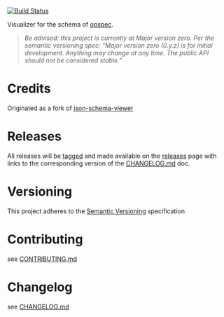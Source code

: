 [![Build Status](https://travis-ci.org/opspec-io/schema-visualizer.svg?branch=master)](https://travis-ci.org/opspec-io/schema-visualizer)

Visualizer for the schema of [opspec](http://opspec.io/).

> *Be advised: this project is currently at Major version zero. Per the
> semantic versioning spec: "Major version zero (0.y.z) is for initial
> development. Anything may change at any time. The public API should
> not be considered stable."*

# Credits

Originated as a fork of
[json-schema-viewer](https://github.com/jlblcc/json-schema-viewer)

# Releases

All releases will be
[tagged](https://github.com/opspec-io/sdk-golang/tags) and made
available on the
[releases](https://github.com/opspec-io/sdk-golang/releases) page with
links to the corresponding version of the [CHANGELOG.md](CHANGELOG.md)
doc.

# Versioning

This project adheres to the [Semantic Versioning](http://semver.org/)
specification

# Contributing

see [CONTRIBUTING.md](CONTRIBUTING.md)

# Changelog

see [CHANGELOG.md](CHANGELOG.md)

